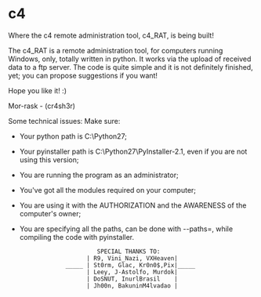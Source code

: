 # c4

Where the c4 remote administration tool, c4_RAT, is being built!

The c4_RAT is a remote administration tool, for computers running Windows, only, totally written in python.
It works via the upload of received data to a ftp server.
The code is quite simple and it is not definitely finished, yet; you can propose suggestions if you want!

Hope you like it! :)

Mor-rask - (cr4sh3r)


Some technical issues: 
Make sure:
- Your python path is C:\Python27;
- Your pyinstaller path is C:\Python27\PyInstaller-2.1, even if you are not using this version;
- You are running the program as an administrator;
- You've got all the modules required on your computer;
- You are using it with the AUTHORIZATION and the AWARENESS of the computer's owner;
- You are specifying all the paths, can be done with --paths=, while compiling the code with pyinstaller.






                            SPECIAL THANKS TO:
                         | R9, Vini_Nazi, VXHeaven|
                   _____ | St0rm, Glac, Kr0n0$,Pix|_____
                         | Leey, J-Astolfo, Murdok|
                         | DoSNUT, InurlBrasil    |
                         | Jh00n, BakuninM4lvadao |




